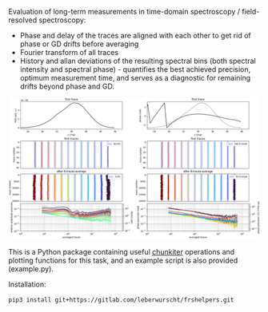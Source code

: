 Evaluation of long-term measurements in time-domain spectroscopy / field-resolved spectroscopy:

* Phase and delay of the traces are aligned with each other to get rid of phase or GD drifts before averaging
* Fourier transform of all traces
* History and allan deviations of the resulting spectral bins (both spectral intensity and spectral phase) - quantifies the best achieved precision, optimum measurement time, and serves as a diagnostic for remaining drifts beyond phase and GD.

![Allan deviation plots](allan_deviation.png "Evaluation plots") 

This is a Python package containing useful [chunkiter](https://gitlab.com/leberwurscht/chunkiter) operations and plotting functions for this task, and an example script is also provided (example.py).

Installation:

```
pip3 install git+https://gitlab.com/leberwurscht/frshelpers.git
```
